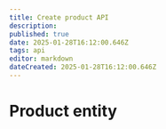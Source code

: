 ```yaml
---
title: Create product API
description: 
published: true
date: 2025-01-28T16:12:00.646Z
tags: api
editor: markdown
dateCreated: 2025-01-28T16:12:00.646Z
---
```


# Product entity
